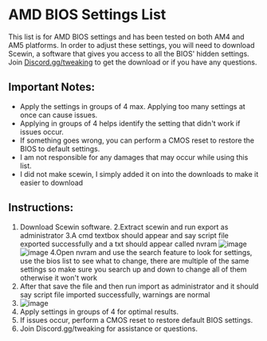 # AMD BIOS Settings List

This list is for AMD BIOS settings and has been tested on both AM4 and AM5 platforms. In order to adjust these settings, you will need to download Scewin, a software that gives you access to all the BIOS' hidden settings. Join [Discord.gg/tweaking](https://discord.gg/tweaking) to get the download or if you have any questions.

## Important Notes:
- Apply the settings in groups of 4 max. Applying too many settings at once can cause issues. 
- Applying in groups of 4 helps identify the setting that didn't work if issues occur.
- If something goes wrong, you can perform a CMOS reset to restore the BIOS to default settings.
- I am not responsible for any damages that may occur while using this list.
-  I did not make scewin, I simply added it on into the downloads to make it easier to download

## Instructions:
1. Download Scewin software.
2.Extract scewin and run export as administrator
3.A cmd textbox should appear and say script file exported successfully and a txt should appear called nvram
![image](https://github.com/970user/Amd-bios-list-scewin/assets/143340233/732eb1ad-15f8-4a0c-a5b5-daf935fd4afe)
![image](https://github.com/970user/Amd-bios-list-scewin/assets/143340233/8ab6c78b-ab5a-4cfc-ad6e-6f0d620a826a)
4.Open nvram and use the search feature to look for settings, use the bios list to see what to change, there are multiple of the same settings so make sure you search up and down to change all of them otherwise it won't work
5. After that save the file and then run import as administrator and it should say script file imported successfully, warnings are normal
6. ![image](https://github.com/970user/Amd-bios-list-scewin/assets/143340233/cd90f244-8f3e-4bc7-8f66-bae036e1225f)
7. Apply settings in groups of 4 for optimal results.
8. If issues occur, perform a CMOS reset to restore default BIOS settings. 
9. Join Discord.gg/tweaking for assistance or questions.
